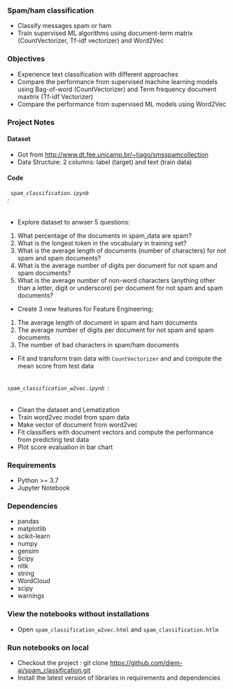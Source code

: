 ### Spam/ham classification
- Classify messages spam or ham
- Train supervised ML algorithms using document-term matrix (CountVectorizer, Tf-idf vectorizer) and Word2Vec

### Objectives
- Experience text classification with different approaches
- Compare the performance from supervised machine learning models using Bag-of-word (CountVectorizer) and Term frequency document maxtrix (Tf-idf Vectorizer)
- Compare the performance from supervised ML models using Word2Vec

### Project Notes
#### Dataset
- Got from  http://www.dt.fee.unicamp.br/~tiago/smsspamcollection
- Data Structure: 2 columns: label (target) and text (train data)
#### Code
###### <code> spam_classification.ipynb </code>: 
 * Explore dataset to anwser 5 questions:
 1) What percentage of the documents in spam_data are spam? 
 2) What is the longest token in the vocabulary in training set? 
 3) What is the average length of documents (number of characters) for not spam and spam documents? 
 4) What is the average number of digits per document for not spam and spam documents? 
 5) What is the average number of non-word characters (anything other than a letter, digit or underscore) per document for not spam and spam documents? 
 * Create 3 new features for Feature Engineering;
 1) The average length of document in spam and ham documents
 2) The average number of digits per document for not spam and spam documents
 3) The number of bad characters in spam/ham documents
 * Fit and transform train data with <code>CountVectorizer</code> and <Tf-ifVectorizer> and compute the mean score from test data
 
###### <code> spam_classification_w2vec.ipynb </code>: 
- Clean the dataset and Lematization
- Train word2vec model from spam data
- Make vector of document from word2vec
- Fit classifiers with document vectors and compute the performance from predicting test data
- Plot score evaluation in bar chart

### Requirements
- Python >= 3.7
- Jupyter Notebook

### Dependencies
- pandas
- matplotlib
- scikit-learn
- numpy
- gensim
- Scipy
- nltk
- string
- WordCloud
- scipy
- warnings

### View the notebooks without installations
- Open <code>spam_classification_w2vec.html</code> and <code>spam_classification.htlm</code>

### Run notebooks on local
- Checkout the project : git clone https://github.com/diem-ai/spam_classification.git
- Install the latest version of libraries in requirements and dependencies


